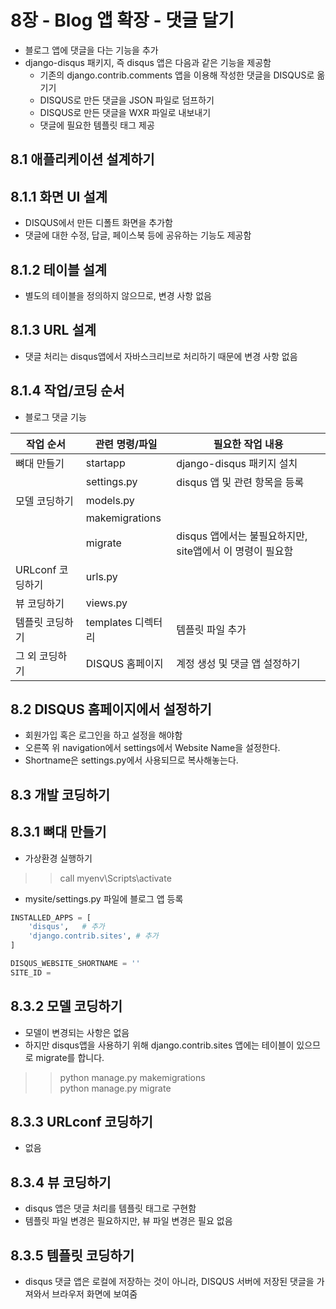 # 8장 - Blog 앱 확장 - 댓글 달기

- 블로그 앱에 댓글을 다는 기능을 추가
- django-disqus 패키지, 즉 disqus 앱은 다음과 같은 기능을 제공함
    - 기존의 django.contrib.comments 앱을 이용해 작성한 댓글을 DISQUS로 옮기기
    - DISQUS로 만든 댓글을 JSON 파일로 덤프하기
    - DISQUS로 만든 댓글을 WXR 파일로 내보내기
    - 댓글에 필요한 템플릿 태그 제공
    
## 8.1 애플리케이션 설계하기

## 8.1.1 화면 UI 설계
- DISQUS에서 만든 디폴트 화면을 추가함
- 댓글에 대한 수정, 답글, 페이스북 등에 공유하는 기능도 제공함

## 8.1.2 테이블 설계
- 별도의 테이블을 정의하지 않으므로, 변경 사항 없음

## 8.1.3 URL 설계
- 댓글 처리는 disqus앱에서 자바스크리브로 처리하기 때문에 변경 사항 없음

## 8.1.4 작업/코딩 순서
- 블로그 댓글 기능

| 작업 순서        | 관련 명령/파일     | 필요한 작업 내용                                          |
|------------------|--------------------|-----------------------------------------------------------|
| 뼈대 만들기      | startapp           | django-disqus 패키지 설치                                 |
|                  | settings.py        | disqus 앱 및 관련 항목을 등록                             |
| 모델 코딩하기    | models.py          |                                                           |
|                  | makemigrations     |                                                           |
|                  | migrate            | disqus 앱에서는 불필요하지만, site앱에서 이 명령이 필요함 |
| URLconf 코딩하기 | urls.py            |                                                           |
| 뷰 코딩하기      | views.py           |                                                           |
| 템플릿 코딩하기  | templates 디렉터리 | 템플릿 파일 추가                                          |
| 그 외 코딩하기   | DISQUS 홈페이지    | 계정 생성 및 댓글 앱 설정하기                             |

## 8.2 DISQUS 홈페이지에서 설정하기
- 회원가입 혹은 로그인을 하고 설정을 해야함
- 오른쪽 위 navigation에서 settings에서 Website Name을 설정한다.
- Shortname은 settings.py에서 사용되므로 복사해놓는다.

## 8.3 개발 코딩하기

## 8.3.1 뼈대 만들기
- 가상환경 실행하기
>> call myenv\Scripts\activate

- mysite/settings.py 파일에 블로그 앱 등록
```python
INSTALLED_APPS = [
    'disqus',   # 추가
    'django.contrib.sites', # 추가
]

DISQUS_WEBSITE_SHORTNAME = ''
SITE_ID = 
```

## 8.3.2 모델 코딩하기
- 모델이 변경되는 사항은 없음
- 하지만 disqus앱을 사용하기 위해 django.contrib.sites 앱에는 테이블이 있으므로 migrate를 합니다.
>> python manage.py makemigrations<br>python manage.py migrate

## 8.3.3 URLconf 코딩하기
- 없음

## 8.3.4 뷰 코딩하기
- disqus 앱은 댓글 처리를 템플릿 태그로 구현함
- 템플릿 파일 변경은 필요하지만, 뷰 파일 변경은 필요 없음

## 8.3.5 템플릿 코딩하기
- disqus 댓글 앱은 로컬에 저장하는 것이 아니라, DISQUS 서버에 저장된 댓글을 가져와서 브라우저 화면에 보여줌



